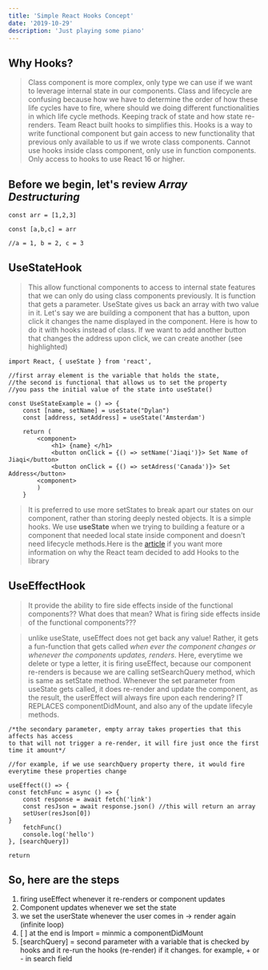 ```yaml
---
title: 'Simple React Hooks Concept'
date: '2019-10-29'
description: 'Just playing some piano'
---
```


## Why Hooks?

>Class component is more complex, only type we can use if we want to leverage internal state in our components.  Class and lifecycle are confusing because how we have to determine the order of how these life cycles have to fire, where should we doing different functionalities in which life cycle methods. Keeping track of state and how state re-renders.  Team React built hooks to simplifies this. Hooks is a way to write functional component but gain access to new functionality that previous only available to us if we wrote class components.  Cannot use hooks inside class component, only use in function components.  Only access to hooks to use React 16 or higher. 

## Before we begin, let's review *Array Destructuring*

```
const arr = [1,2,3]

const [a,b,c] = arr

//a = 1, b = 2, c = 3
```

## UseStateHook

>This allow functional components to access to internal state features that we can only do using class components previously. It is function that gets a parameter. UseState gives us back an array with two value in it. Let's say we are building a component that has a button, upon click it changes the name displayed in the component. Here is how to do it with hooks instead of class. If we want to add another button that changes the address upon click, we can create another (see highlighted)

```
import React, { useState } from 'react',

//first array element is the variable that holds the state, 
//the second is functional that allows us to set the property 
//you pass the initial value of the state into useState()

const UseStateExample = () => {
	const [name, setName] = useState("Dylan")
	const [address, setAddress] = useState('Amsterdam')
	
	return (
		<component>
			<h1> {name} </h1>
			<button onClick = {() => setName('Jiaqi')}> Set Name of Jiaqi</button>
			<button onClick = {() => setAdress('Canada')}> Set Address</button>
		<component>
		)
	}
  ```

  >It is preferred to use more setStates to break apart our states on our component, rather than storing deeply nested objects. It is a simple hooks. We use **useState** when we trying to building a feature or a component that needed local state inside component and doesn't need lifecycle methods.Here is the [article](https://reactjs.org/docs/hooks-intro.html#motivation) if you want more information on why the React team decided to add Hooks to the library

## UseEffectHook

>It provide the ability to fire side effects inside of the functional components?? What does that mean? What is firing side effects inside of the functional components??? 

>unlike useState, useEffect does not get back any value! Rather, it gets a fun-function that gets called *when ever the component changes or whenever the components updates, renders*. Here, everytime we delete or type a letter, it is firing useEffect, because our component re-renders is because we are calling setSearchQuery method, which is same as setState method.  Whenever the set parameter from useState gets called, it does re-render and update the component, as the result, the userEffect will always fire upon each rendering? IT REPLACES componentDidMount, and also any of the update lifecyle methods.

```
/*the secondary parameter, empty array takes properties that this affects has access 
to that will not trigger a re-render, it will fire just once the first time it amount*/

//for example, if we use searchQuery property there, it would fire everytime these properties change

useEffect(() => {
const fetchFunc = async () => {
	const response = await fetch('link')
	const resJson = await response.json() //this will return an array
	setUser(resJson[0])
}
	fetchFunc() 
	console.log('hello')
}, [searchQuery])

return
```

## So, here are the steps

1. firing useEffect whenever it re-renders or component updates
2. Component updates whenever we set the state
3. we set the userState whenever the user comes in → render again (infinite loop)
4. [  ] at the end is Import =  minmic a componentDidMount
5. [searchQuery] = second parameter with a variable that is checked by hooks and it re-run the hooks (re-render) if it changes. for example, + or - in search field